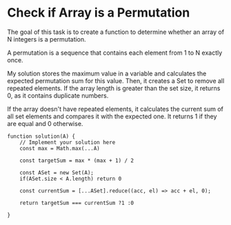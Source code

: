 # Check if Array is a Permutation

The goal of this task is to create a function to determine whether an array of N integers is a permutation.

A permutation is a sequence that contains each element from 1 to N exactly once.

My solution stores the maximum value in a variable and calculates the expected permutation sum for this value.
Then, it creates a Set to remove all repeated elements. If the array length is greater than the set size, it returns 0, as it contains duplicate numbers.

If the array doesn't have repeated elements, it calculates the current sum of all set elements and compares it with the expected one.
It returns 1 if they are equal and 0 otherwise.

```
function solution(A) {
    // Implement your solution here
    const max = Math.max(...A)

    const targetSum = max * (max + 1) / 2

    const ASet = new Set(A);
    if(ASet.size < A.length) return 0

    const currentSum = [...ASet].reduce((acc, el) => acc + el, 0);

    return targetSum === currentSum ?1 :0

}
```
